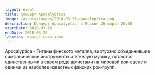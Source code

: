 ```yaml
---
layout: event
title: Концерт Apocalyptica
image: /assets/images/2018-03-26-apocalyptica.png
description: Концерт Apocalyptica в Москве 26 марта 20:00
startDate: 2018-03-26
endDate: 2018-03-26
location: Крокус Сити Холл
---
```


Apocalyptica - Титаны финского металла, виртуозно объединившие симфонические инструменты и тяжелую музыку, остаются единственными в своем роде артистами на мировой рок-сцене и одними из наиболее известных финских рок-групп.
